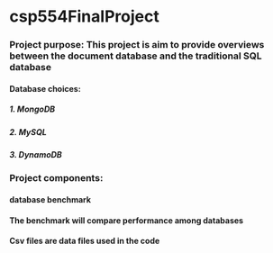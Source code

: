 # csp554FinalProject

### Project purpose: This project is aim to provide overviews between the document database and the traditional SQL database
#### Database choices:
#####   1. MongoDB
#####   2. MySQL
#####   3. DynamoDB


### Project components:
#### database benchmark
#### The benchmark will compare performance among databases
#### Csv files are data files used in the code